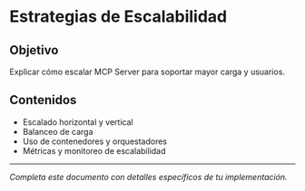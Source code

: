 # Estrategias de Escalabilidad

## Objetivo

Explicar cómo escalar MCP Server para soportar mayor carga y usuarios.

## Contenidos

- Escalado horizontal y vertical
- Balanceo de carga
- Uso de contenedores y orquestadores
- Métricas y monitoreo de escalabilidad

---

_Completa este documento con detalles específicos de tu implementación._

